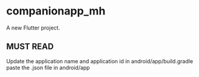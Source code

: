 # companionapp_mh

A new Flutter project.

## MUST READ
Update the application name and application id in android/app/build.gradle
paste the .json file in android/app



